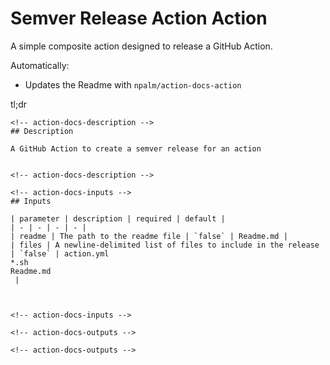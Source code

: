 # Semver Release Action Action

A simple composite action designed to release a GitHub Action.

Automatically:
- Updates the Readme with `npalm/action-docs-action`

tl;dr
```
<!-- action-docs-description -->
## Description

A GitHub Action to create a semver release for an action


<!-- action-docs-description -->

<!-- action-docs-inputs -->
## Inputs

| parameter | description | required | default |
| - | - | - | - |
| readme | The path to the readme file | `false` | Readme.md |
| files | A newline-delimited list of files to include in the release | `false` | action.yml
*.sh
Readme.md
 |



<!-- action-docs-inputs -->

<!-- action-docs-outputs -->

<!-- action-docs-outputs -->

